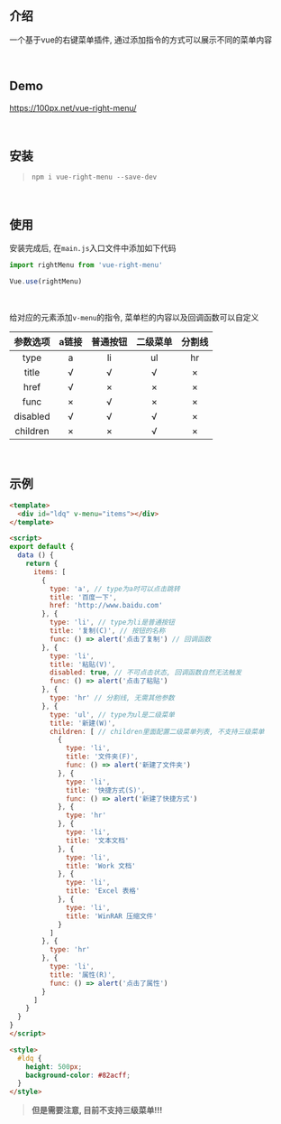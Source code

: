 
## 介绍

一个基于vue的右键菜单插件, 通过添加指令的方式可以展示不同的菜单内容

<br>

## Demo

https://100px.net/vue-right-menu/

<br>

## 安装

> `npm i vue-right-menu --save-dev`

<br>

## 使用

安装完成后, 在`main.js`入口文件中添加如下代码

```js
import rightMenu from 'vue-right-menu'

Vue.use(rightMenu)
```

<br>

给对应的元素添加`v-menu`的指令, 菜单栏的内容以及回调函数可以自定义

| 参数选项  | a链接 | 普通按钮 | 二级菜单 | 分割线
|  :-:     | :-:   | :-:     | :-: | :-:
| type     |  a   |   li    |  ul  | hr 
| title    |  √   |   √     |  √   | × 
| href     |  √   |   ×     |  ×   | × 
| func     |  ×   |   √     |  ×   | × 
| disabled |  √   |   √     |  √   | × 
| children |  ×   |   ×     |  √   | × 

<br>

## 示例

```html
<template>
  <div id="ldq" v-menu="items"></div>
</template>

<script>
export default {
  data () {
    return {
      items: [
        {
          type: 'a', // type为a时可以点击跳转
          title: '百度一下',
          href: 'http://www.baidu.com'
        }, {
          type: 'li', // type为li是普通按钮
          title: '复制(C)', // 按钮的名称
          func: () => alert('点击了复制') // 回调函数
        }, {
          type: 'li',
          title: '粘贴(V)',
          disabled: true, // 不可点击状态, 回调函数自然无法触发
          func: () => alert('点击了粘贴')
        }, {
          type: 'hr' // 分割线, 无需其他参数
        }, {
          type: 'ul', // type为ul是二级菜单
          title: '新建(W)',
          children: [ // children里面配置二级菜单列表, 不支持三级菜单
            {
              type: 'li',
              title: '文件夹(F)',
              func: () => alert('新建了文件夹')
            }, {
              type: 'li',
              title: '快捷方式(S)',
              func: () => alert('新建了快捷方式')
            }, {
              type: 'hr'
            }, {
              type: 'li',
              title: '文本文档'
            }, {
              type: 'li',
              title: 'Work 文档'
            }, {
              type: 'li',
              title: 'Excel 表格'
            }, {
              type: 'li',
              title: 'WinRAR 压缩文件'
            }
          ]
        }, {
          type: 'hr'
        }, {
          type: 'li',
          title: '属性(R)',
          func: () => alert('点击了属性')
        }
      ]
    }
  }
}
</script>

<style>
  #ldq {
    height: 500px;
    background-color: #82acff;
  }
</style>
```

> **但是需要注意, 目前不支持三级菜单!!!**